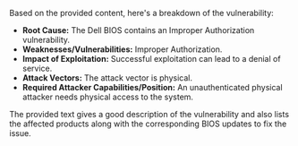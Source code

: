 Based on the provided content, here's a breakdown of the vulnerability:

*   **Root Cause:** The Dell BIOS contains an Improper Authorization vulnerability.
*   **Weaknesses/Vulnerabilities:** Improper Authorization.
*  **Impact of Exploitation:** Successful exploitation can lead to a denial of service.
*   **Attack Vectors:** The attack vector is physical.
*   **Required Attacker Capabilities/Position:** An unauthenticated physical attacker needs physical access to the system.

The provided text gives a good description of the vulnerability and also lists the affected products along with the corresponding BIOS updates to fix the issue.